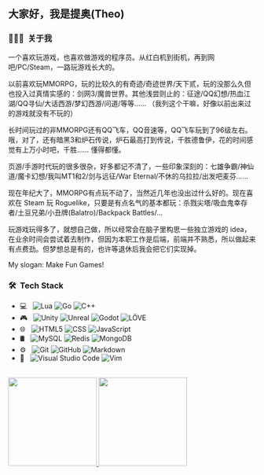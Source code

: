 <h2>大家好，我是提奥(Theo)</h2>

<h3> 👨🏻‍💻 &nbsp;关于我 </h3>
一个喜欢玩游戏，也喜欢做游戏的程序员。从红白机到街机，再到网吧/PC/Steam，一路玩游戏长大的。

以前喜欢玩MMORPG，玩的比较久的有奇迹/奇迹世界/天下贰，玩的没那么久但也投入过真情实感的：剑网3/魔兽世界。其他浅尝则止的：征途/QQ幻想/热血江湖/QQ寻仙/大话西游/梦幻西游/问道/等等…… （我列这个干嘛，好像以前出来过的游戏就没有不玩的）

长时间玩过的非MMORPG还有QQ飞车，QQ音速等，QQ飞车玩到了96级左右。哦，对了，还有暗黑3和炉石传说，炉石最高打到传说，千胜德鲁伊，花的时间感觉有上万小时吧，千胜…… 懂得都懂。

页游/手游时代玩的很多很杂，好多都记不清了，一些印象深刻的：七雄争霸/神仙道/魔卡幻想/我叫MT1和2/剑与远征/War Eternal/不休的乌拉拉/出发吧麦芬……

现在年纪大了，MMORPG有点玩不动了，当然近几年也没出过什么好的。现在喜欢在 Steam 玩 Roguelike，只要是有点名气的基本都玩：杀戮尖塔/吸血鬼幸存者/土豆兄弟/小丑牌(Balatro)/Backpack Battles/...

玩游戏玩得多了，就想自己做，所以经常会在脑子里构思一些独立游戏的 idea，在业余时间会尝试着去制作，但因为本职工作是后端，前端并不熟悉，所以做起来有点费劲。但梦想总是有的，也许等退休后我会把它们实现掉。

My slogan: Make Fun Games!

<h3> 🛠 &nbsp;Tech Stack</h3>

- 💻 &nbsp;
  ![Lua](https://img.shields.io/badge/-Lua-333333?style=flat&logo=lua)
  ![Go](https://img.shields.io/badge/-Go-333333?style=flat&logo=Go&logoColor=007396)
  ![C++](https://img.shields.io/badge/-C++-333333?style=flat&logo=C%2B%2B&logoColor=00599C)
- 🎮 &nbsp;
  ![Unity](https://img.shields.io/badge/-Unity-333333?style=flat&logo=unity)
  ![Unreal](https://img.shields.io/badge/-Unreal-333333?style=flat&logo=unreal-engine)
  ![Godot](https://img.shields.io/badge/-Godot-333333?style=flat&logo=godot-engine)
  ![LÖVE](https://img.shields.io/badge/-LÖVE-333333?style=flat&logo=love2d)
- 🌐 &nbsp;
  ![HTML5](https://img.shields.io/badge/-HTML5-333333?style=flat&logo=HTML5)
  ![CSS](https://img.shields.io/badge/-CSS-333333?style=flat&logo=CSS3&logoColor=1572B6)
  ![JavaScript](https://img.shields.io/badge/-JavaScript-333333?style=flat&logo=javascript)
- 🛢 &nbsp;
  ![MySQL](https://img.shields.io/badge/-MySQL-333333?style=flat&logo=mysql)
  ![Redis](https://img.shields.io/badge/-Redis-333333?style=flat&logo=redis)
  ![MongoDB](https://img.shields.io/badge/-MongoDB-333333?style=flat&logo=mongodb)
- ⚙️ &nbsp;
  ![Git](https://img.shields.io/badge/-Git-333333?style=flat&logo=git)
  ![GitHub](https://img.shields.io/badge/-GitHub-333333?style=flat&logo=github)
  ![Markdown](https://img.shields.io/badge/-Markdown-333333?style=flat&logo=markdown)
- 🔧 &nbsp;
  ![Visual Studio Code](https://img.shields.io/badge/-Visual%20Studio%20Code-333333?style=flat&logo=visual-studio-code&logoColor=007ACC)
  ![Vim](https://img.shields.io/badge/-Vim-333333?style=flat&logo=vim)

<br/>

<a href="https://github.com/najoast">
  <img height="180em" src="https://github-readme-stats.vercel.app/api?username=najoast&theme=buefy&show_icons=true" />
  <img height="180em" src="https://github-readme-stats.vercel.app/api/top-langs/?username=najoast&theme=buefy&layout=compact" />
</a>
